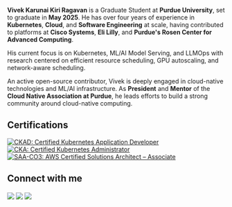 **Vivek Karunai Kiri Ragavan** is a Graduate Student at **Purdue University**, set to graduate in **May 2025**. He has over four years of experience in **Kubernetes**, **Cloud**, and **Software Engineering** at scale, having contributed to platforms at **Cisco Systems**, **Eli Lilly**, and **Purdue's Rosen Center for Advanced Computing**.

His current focus is on Kubernetes, ML/AI Model Serving, and LLMOps with research centered on efficient resource scheduling, GPU autoscaling, and network-aware scheduling.

An active open-source contributor, Vivek is deeply engaged in cloud-native technologies and ML/AI infrastructure. As **President** and **Mentor** of the **Cloud Native Association at Purdue**, he leads efforts to build a strong community around cloud-native computing.

## Certifications
[![CKAD: Certified Kubernetes Application Developer](https://images.credly.com/size/110x110/images/cc8adc83-1dc6-4d57-8e20-22171247e052/blob)](https://www.credly.com/badges/74352d0c-204a-4b8f-85fa-f32c687d99d6/public_url "CKA: Certified Kubernetes Application Developer")
[![CKA: Certified Kubernetes Administrator](https://images.credly.com/size/110x110/images/8b8ed108-e77d-4396-ac59-2504583b9d54/cka_from_cncfsite__281_29.png)](https://www.credly.com/badges/f0e5cdc4-cd73-46b5-acf3-511a23f1fbaa/public_url "CKA: Certified Kubernetes Administrator")
[![SAA-CO3: AWS Certified Solutions Architect – Associate](https://images.credly.com/size/110x110/images/0e284c3f-5164-4b21-8660-0d84737941bc/image.png)](https://www.credly.com/badges/b9f2accb-8b9f-4f2f-805a-3a73110eab4a/public_url "AWS Certified Solutions Architect – Associate")

## Connect with me
<a href= "mailto: vivek16.kvk@gmail.com" target="blank"><img align="center" src="https://img.shields.io/badge/Gmail-D14836?style=for-the-badge&logo=gmail&logoColor=white" /></a> 
<a href="https://linkedin.com/in/vivek-karunai-kiri-ragavan-7186b789" target="blank"><img align="center" src="https://img.shields.io/badge/LinkedIn-0077B5?style=for-the-badge&logo=linkedin&logoColor=white" /></a>
<a href="https://vivek-kk-ragavan.me" target="_blank"><img align="center" src="https://img.shields.io/badge/Portfolio-000000?style=for-the-badge&logo=google-chrome&logoColor=white" /></a>
